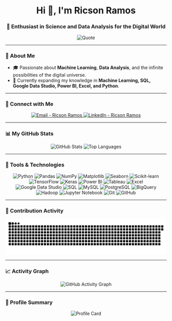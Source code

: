 <h1 align="center">Hi 👋, I'm Ricson Ramos</h1>
<h3 align="center">🚀 Enthusiast in Science and Data Analysis for the Digital World</h3>

<p align="center">
  <img src="https://quotes-github-readme.vercel.app/api?type=horizontal&theme=dark" alt="Quote" />
</p>

---

### 🌟 About Me  
- 🎓 Passionate about **Machine Learning**, **Data Analysis**, and the infinite possibilities of the digital universe.  
- 🌱 Currently expanding my knowledge in **Machine Learning, SQL, Google Data Studio, Power BI, Excel, and Python**.  
---

### 🔗 Connect with Me  
<p align="center">
  <a href="mailto:ricsonramos@outlook.com" target="_blank">
    <img src="https://img.shields.io/badge/Email-D14836?style=for-the-badge&logo=gmail&logoColor=white" alt="Email - Ricson Ramos" />
  </a>
  <a href="https://linkedin.com/in/ricsonramos" target="_blank">
    <img src="https://img.shields.io/badge/LinkedIn-0077B5?style=for-the-badge&logo=linkedin&logoColor=white" alt="LinkedIn - Ricson Ramos" />
  </a>
</p>

---

### 📊 My GitHub Stats  
<div align="center">
  <img src="https://github-readme-stats.vercel.app/api?username=ricsonramos&show_icons=true&theme=dracula&hide_border=false" height="150" alt="GitHub Stats" />
  <img src="https://github-readme-stats.vercel.app/api/top-langs/?username=ricsonramos&layout=compact&theme=dracula&hide_border=false" height="150" alt="Top Languages" />
</div>

---

### 🧰 Tools & Technologies  

<div style="text-align: center;">
    <img src="https://img.shields.io/badge/Python-3776AB?style=for-the-badge&logo=python&logoColor=white&color=2C2C2C" alt="Python">
    <img src="https://img.shields.io/badge/Pandas-150458?style=for-the-badge&logo=pandas&logoColor=white&color=2C2C2C" alt="Pandas">
    <img src="https://img.shields.io/badge/NumPy-013243?style=for-the-badge&logo=numpy&logoColor=white&color=2C2C2C" alt="NumPy">
    <img src="https://img.shields.io/badge/Matplotlib-4C78A8?style=for-the-badge&logo=plotly&logoColor=white&color=2C2C2C" alt="Matplotlib">
    <img src="https://img.shields.io/badge/Seaborn-5292CF?style=for-the-badge&logo=data:image/png;base64,iVBORw0KGgoAAAANSUhEUgAAAAUAAAAFCAQAAAC1vluUAAAAEElEQVR42mO8c+fcPwMDAwMDAB5uA9XtTSH4AAAAAElFTkSuQmCC&logoColor=white&color=2C2C2C" alt="Seaborn">
    <img src="https://img.shields.io/badge/Scikit--learn-F7931E?style=for-the-badge&logo=scikit-learn&logoColor=white&color=2C2C2C" alt="Scikit-learn">
    <img src="https://img.shields.io/badge/TensorFlow-FF6F00?style=for-the-badge&logo=tensorflow&logoColor=white&color=2C2C2C" alt="TensorFlow">
    <img src="https://img.shields.io/badge/Keras-D00000?style=for-the-badge&logo=keras&logoColor=white&color=2C2C2C" alt="Keras">
    <img src="https://img.shields.io/badge/PowerBI-F2C811?style=for-the-badge&logo=powerbi&logoColor=black&color=2C2C2C" alt="Power BI">
    <img src="https://img.shields.io/badge/Tableau-E97627?style=for-the-badge&logo=tableau&logoColor=white&color=2C2C2C" alt="Tableau">
    <img src="https://img.shields.io/badge/Excel-217346?style=for-the-badge&logo=microsoft-excel&logoColor=white&color=2C2C2C" alt="Excel">
    <img src="https://img.shields.io/badge/Google%20Data%20Studio-1A73E8?style=for-the-badge&logo=google-data-studio&logoColor=white&color=2C2C2C" alt="Google Data Studio">
    <img src="https://img.shields.io/badge/SQL-4479A1?style=for-the-badge&logo=postgresql&logoColor=white&color=2C2C2C" alt="SQL">
    <img src="https://img.shields.io/badge/MySQL-4479A1?style=for-the-badge&logo=mysql&logoColor=white&color=2C2C2C" alt="MySQL">
    <img src="https://img.shields.io/badge/PostgreSQL-336791?style=for-the-badge&logo=postgresql&logoColor=white&color=2C2C2C" alt="PostgreSQL">
    <img src="https://img.shields.io/badge/BigQuery-4285F4?style=for-the-badge&logo=google-cloud&logoColor=white&color=2C2C2C" alt="BigQuery">
    <img src="https://img.shields.io/badge/Hadoop-66CCFF?style=for-the-badge&logo=apache-hadoop&logoColor=white&color=2C2C2C" alt="Hadoop">
    <img src="https://img.shields.io/badge/Jupyter-F37626?style=for-the-badge&logo=jupyter&logoColor=white&color=2C2C2C" alt="Jupyter Notebook">
    <img src="https://img.shields.io/badge/Git-F05032?style=for-the-badge&logo=git&logoColor=white&color=2C2C2C" alt="Git">
    <img src="https://img.shields.io/badge/GitHub-181717?style=for-the-badge&logo=github&logoColor=white&color=2C2C2C" alt="GitHub">
</div>

---

### 🐍 Contribution Activity  
<p align="center">
  <picture>
    <source media="(prefers-color-scheme: dark)" srcset="https://github.com/RicsonRamos/ricsonramos/raw/output/github-contribution-grid-snake-dark.svg">
    <source media="(prefers-color-scheme: light)" srcset="https://github.com/RicsonRamos/ricsonramos/raw/output/github-contribution-grid-snake.svg">
    <img alt="Snake animation" src="https://github.com/RicsonRamos/ricsonramos/raw/output/github-contribution-grid-snake.svg">
  </picture>
</p>

---

### 📈 Activity Graph  
<p align="center">
  <img src="https://github-readme-activity-graph.vercel.app/graph?username=RicsonRamos&theme=dracula" alt="GitHub Activity Graph" />
</p>

---

### 📝 Profile Summary  
<p align="center">
  <img src="https://github-profile-summary-cards.vercel.app/api/cards/profile-details?username=RicsonRamos&theme=dracula" alt="Profile Card" />
</p>